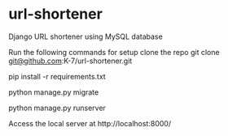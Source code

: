 # url-shortener
Django URL shortener using MySQL database 

Run the following commands for setup
clone the repo
git clone git@github.com:K-7/url-shortener.git

pip install -r requirements.txt

python manage.py migrate

python manage.py runserver

Access the local server at http://localhost:8000/
